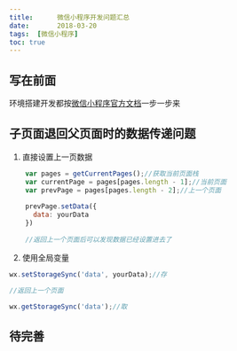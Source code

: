 ```yaml
---
title:      微信小程序开发问题汇总
date:       2018-03-20
tags:  [微信小程序]	
toc: true
---
```


## 写在前面

环境搭建开发都按[微信小程序官方文档](https://mp.weixin.qq.com/debug/wxadoc/dev/index.html)一步一步来

## 子页面退回父页面时的数据传递问题

1. 直接设置上一页数据 
```js
	var pages = getCurrentPages();//获取当前页面栈
	var currentPage = pages[pages.length - 1];//当前页面
	var prevPage = pages[pages.length - 2];//上一个页面
	
	prevPage.setData({
	  data: yourData
	})
	
	//返回上一个页面后可以发现数据已经设置进去了
```
2. 使用全局变量
```js
wx.setStorageSync('data', yourData);//存

//返回上一个页面

wx.getStorageSync('data');//取
```

## 待完善